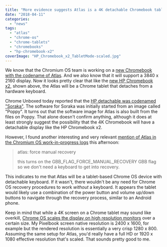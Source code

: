```yaml
---
title: "More evidence suggests Atlas is a 4K detachable Chromebook tablet"
date: "2018-04-11"
categories: 
  - "news"
tags: 
  - "atlas"
  - "chrome-os"
  - "chrome-tablets"
  - "chromebooks"
  - "hp-chromebook-x2"
coverImage: "HP_Chromebook_x2_TabletMode-scaled.jpg"
---
```


We know that the Chromium OS team is working on a [new Chromebook with the codename of Atlas](https://aboutchromebooks.com/news/chromium-code-suggests-4k-chromebook-code-named-atlas-in-the-works/). And we also know that it will support a 3840 x 2160 display. Now it looks pretty clear that like the [new HP Chromebook x2,](https://aboutchromebooks.com/news/hp-chromebook-x2-arrives-as-the-first-detachable-chromebook-tablet/) shown above, the Atlas will be a Chrome tablet that detaches from a hardware keyboard.

Chrome Unboxed today reported that the [HP detachable was codenamed "Soraka"](https://chromeunboxed.com/detachable-soraka-is-the-hp-chromebook-x2/). The software for Soraka was initially started from an image called "Poppy". It turns out that the software image for Atlas is also built from the files on Poppy. That alone doesn't confirm anything, although it does at least strongly suggest the possibility that the 4K Chromebook will have a detachable display like the HP Chromebook x2.

However, I found another interesting and very relevant [mention of Atlas in the Chromium OS work-in-progress logs](https://chromium-review.googlesource.com/c/chromiumos/overlays/chromiumos-overlay/+/994340) this afternoon:

> atlas: force manual recovery
> 
> this turns on the GBB\_FLAG\_FORCE\_MANUAL\_RECOVERY GBB flag so we don't need a keyboard to get into recovery.

This indicates to me that Atlas will be a tablet-based Chrome OS device with detachable keyboard. If it wasn't, there wouldn't be any need for Chrome OS recovery procedures to work _without_ a keyboard. It appears the tablet would likely use a combination of the power button and volume up/down buttons to navigate through the recovery process, similar to an Android phone.

Keep in mind that while a 4K screen on a Chrome tablet may sound like overkill, [Chrome OS scales the display on high resolution monitors](https://www.androidheadlines.com/2016/11/google-improves-display-scaling-13-inch-chromebooks.html) over a certain size. My Pixelbook screen native resolution is 2400 x 1600, for example but the rendered resolution is essentially a very crisp 1280 x 800. Assuming the same setup for Atlas, you'd really have a full HD or 1920 x 1080 effective resolution that's scaled. That sounds pretty good to me.
